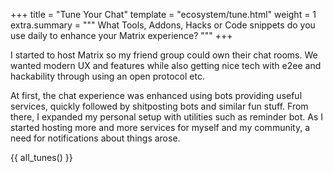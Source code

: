 +++
title = "Tune Your Chat"
template = "ecosystem/tune.html"
weight = 1
extra.summary = """
What Tools, Addons, Hacks or Code snippets do you use daily to enhance your Matrix experience?
"""
+++

I started to host Matrix so my friend group could own their chat rooms. We wanted modern UX and features while also getting nice tech with e2ee and hackability through using an open protocol etc.

At first, the chat experience was enhanced using bots providing useful services, quickly followed by shitposting bots and similar fun stuff.
From there, I expanded my personal setup with utilities such as reminder bot.
As I started hosting more and more services for myself and my community, a need for notifications about things arose.

{{ all_tunes() }}
